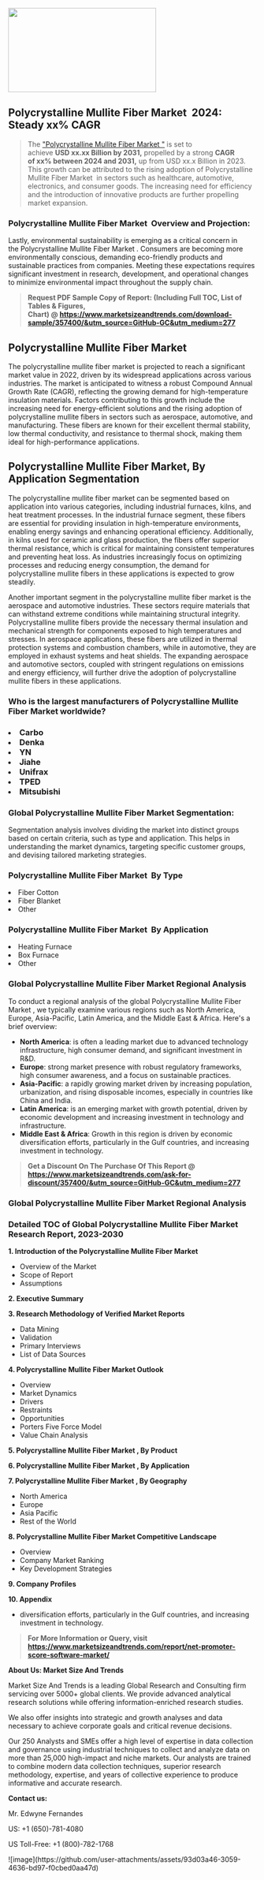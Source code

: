 <p><img class="alignnone size-medium wp-image-20088" src="https://ffe5etoiles.com/wp-content/uploads/2024/12/MST1-300x171.png" alt="" width="300" height="171" /></p><h2 id="ember46" class="ember-view reader-text-block__heading-2">Polycrystalline Mullite Fiber Market &nbsp;2024: Steady&nbsp;xx% CAGR</h2><blockquote id="ember47" class="ember-view reader-text-block__blockquote">The&nbsp;<a class="app-aware-link " href="https://www.marketsizeandtrends.com/download-sample/357400/&utm_source=GitHub-GC&utm_medium=277" target="_blank" data-test-app-aware-link="">"Polycrystalline Mullite Fiber Market "</a>&nbsp;is set to achieve&nbsp;<strong>USD&nbsp;xx.xx&nbsp;Billion by 2031,</strong>&nbsp;propelled by a strong&nbsp;<strong>CAGR of&nbsp;xx% between 2024 and 2031,</strong>&nbsp;up from USD xx.x Billion in 2023. This growth can be attributed to the rising adoption of&nbsp;Polycrystalline Mullite Fiber Market &nbsp;in sectors such as healthcare, automotive, electronics, and consumer goods. The increasing need for efficiency and the introduction of innovative products are further propelling market expansion.</blockquote><h3 id="ember48" class="ember-view reader-text-block__heading-3">Polycrystalline Mullite Fiber Market &nbsp;Overview and Projection:</h3><p id="ember49" class="ember-view reader-text-block__paragraph">Lastly, environmental sustainability is emerging as a critical concern in the&nbsp;Polycrystalline Mullite Fiber Market . Consumers are becoming more environmentally conscious, demanding eco-friendly products and sustainable practices from companies. Meeting these expectations requires significant investment in research, development, and operational changes to minimize environmental impact throughout the supply chain.</p><blockquote id="ember50" class="ember-view reader-text-block__blockquote"><strong>Request PDF Sample Copy of Report: (Including Full TOC, List of Tables &amp; Figures, Chart)&nbsp;@&nbsp;<strong><a href="https://www.marketsizeandtrends.com/download-sample/357400/&utm_source=GitHub-GC&utm_medium=277" target="_blank">https://www.marketsizeandtrends.com/download-sample/357400/&utm_source=GitHub-GC&utm_medium=277</a></strong></strong></blockquote><h3 class=""> <h2>Polycrystalline Mullite Fiber Market</h2><p>The polycrystalline mullite fiber market is projected to reach a significant market value in 2022, driven by its widespread applications across various industries. The market is anticipated to witness a robust Compound Annual Growth Rate (CAGR), reflecting the growing demand for high-temperature insulation materials. Factors contributing to this growth include the increasing need for energy-efficient solutions and the rising adoption of polycrystalline mullite fibers in sectors such as aerospace, automotive, and manufacturing. These fibers are known for their excellent thermal stability, low thermal conductivity, and resistance to thermal shock, making them ideal for high-performance applications.</p><h2>Polycrystalline Mullite Fiber Market, By Application Segmentation</h2><p>The polycrystalline mullite fiber market can be segmented based on application into various categories, including industrial furnaces, kilns, and heat treatment processes. In the industrial furnace segment, these fibers are essential for providing insulation in high-temperature environments, enabling energy savings and enhancing operational efficiency. Additionally, in kilns used for ceramic and glass production, the fibers offer superior thermal resistance, which is critical for maintaining consistent temperatures and preventing heat loss. As industries increasingly focus on optimizing processes and reducing energy consumption, the demand for polycrystalline mullite fibers in these applications is expected to grow steadily.</p><p>Another important segment in the polycrystalline mullite fiber market is the aerospace and automotive industries. These sectors require materials that can withstand extreme conditions while maintaining structural integrity. Polycrystalline mullite fibers provide the necessary thermal insulation and mechanical strength for components exposed to high temperatures and stresses. In aerospace applications, these fibers are utilized in thermal protection systems and combustion chambers, while in automotive, they are employed in exhaust systems and heat shields. The expanding aerospace and automotive sectors, coupled with stringent regulations on emissions and energy efficiency, will further drive the adoption of polycrystalline mullite fibers in these applications.</p></h3><h3 id="" class="">Who is the largest manufacturers of&nbsp;Polycrystalline Mullite Fiber Market  worldwide?</h3><h3 class=""></Li><Li>Carbo</Li><Li> Denka</Li><Li> YN</Li><Li> Jiahe</Li><Li> Unifrax</Li><Li> TPED</Li><Li> Mitsubishi</h3><h3 id="ember53" class="ember-view reader-text-block__heading-3">Global&nbsp;Polycrystalline Mullite Fiber Market  Segmentation:</h3><p id="ember54" class="ember-view reader-text-block__paragraph">Segmentation analysis involves dividing the market into distinct groups based on certain criteria, such as type and application. This helps in understanding the market dynamics, targeting specific customer groups, and devising tailored marketing strategies.</p><h3 id="" class="">Polycrystalline Mullite Fiber Market &nbsp;By Type</h3><p></Li><Li>Fiber Cotton</Li><Li> Fiber Blanket</Li><Li> Other</p><h3 id="" class="">Polycrystalline Mullite Fiber Market &nbsp;By Application</h3><p class=""></Li><Li>Heating Furnace</Li><Li> Box Furnace</Li><Li> Other</p><h3 id="ember62" class="ember-view reader-text-block__heading-3">Global Polycrystalline Mullite Fiber Market  Regional Analysis</h3><p id="ember63" class="ember-view reader-text-block__paragraph">To conduct a regional analysis of the global Polycrystalline Mullite Fiber Market , we typically examine various regions such as North America, Europe, Asia-Pacific, Latin America, and the Middle East &amp; Africa. Here's a brief overview:</p><ul><li><strong>North America</strong>: is often a leading market due to advanced technology infrastructure, high consumer demand, and significant investment in R&amp;D.</li><li><strong>Europe</strong>: strong market presence with robust regulatory frameworks, high consumer awareness, and a focus on sustainable practices.</li><li><strong>Asia-Pacific</strong>: a rapidly growing market driven by increasing population, urbanization, and rising disposable incomes, especially in countries like China and India.</li><li><strong>Latin America</strong>: is an emerging market with growth potential, driven by economic development and increasing investment in technology and infrastructure.</li><li><strong>Middle East &amp; Africa</strong>: Growth in this region is driven by economic diversification efforts, particularly in the Gulf countries, and increasing investment in technology.</li></ul><blockquote id="ember61" class="ember-view reader-text-block__blockquote"><strong>Get a Discount On The Purchase Of This Report @ <strong><a href="https://html-cleaner.com/" target="">https://www.marketsizeandtrends.com/ask-for-discount/357400/&utm_source=GitHub-GC&utm_medium=277</a></strong></strong></blockquote><h3 id="ember62" class="ember-view reader-text-block__heading-3">Global Polycrystalline Mullite Fiber Market  Regional Analysis</h3><h3 id="" class="">Detailed TOC of Global Polycrystalline Mullite Fiber Market  Research Report, 2023-2030</h3><p id="" class=""><strong>1. Introduction of the Polycrystalline Mullite Fiber Market </strong></p><ul><li>Overview of the Market</li><li>Scope of Report</li><li>Assumptions</li></ul><p id="" class=""><strong>2. Executive Summary</strong></p><p id="" class=""><strong>3. Research Methodology of Verified Market Reports</strong></p><ul><li>Data Mining</li><li>Validation</li><li>Primary Interviews</li><li>List of Data Sources</li></ul><p id="" class=""><strong>4. Polycrystalline Mullite Fiber Market  Outlook</strong></p><ul><li>Overview</li><li>Market Dynamics</li><li>Drivers</li><li>Restraints</li><li>Opportunities</li><li>Porters Five Force Model</li><li>Value Chain Analysis</li></ul><p id="" class=""><strong>5. Polycrystalline Mullite Fiber Market , By Product</strong></p><p id="" class=""><strong>6. Polycrystalline Mullite Fiber Market , By Application</strong></p><p id="" class=""><strong>7. Polycrystalline Mullite Fiber Market , By Geography</strong></p><ul><li>North America</li><li>Europe</li><li>Asia Pacific</li><li>Rest of the World</li></ul><p id="" class=""><strong>8. Polycrystalline Mullite Fiber Market  Competitive Landscape</strong></p><ul><li>Overview</li><li>Company Market Ranking</li><li>Key Development Strategies</li></ul><p id="" class=""><strong>9. Company Profiles</strong></p><p id="" class=""><strong>10. Appendix</strong></p><ul><li>diversification efforts, particularly in the Gulf countries, and increasing investment in technology.</li></ul><blockquote id="ember65" class="ember-view reader-text-block__blockquote"><strong>For More Information or Query, visit <strong><strong><a href="https://html-cleaner.com/" target="">https://www.marketsizeandtrends.com/report/net-promoter-score-software-market/</a></strong></strong></strong></blockquote><p id="" class=""><strong>About Us: Market Size And Trends</strong></p><p id="" class="">Market Size And Trends is a leading Global Research and Consulting firm servicing over 5000+ global clients. We provide advanced analytical research solutions while offering information-enriched research studies.</p><p id="" class="">We also offer insights into strategic and growth analyses and data necessary to achieve corporate goals and critical revenue decisions.</p><p id="" class="">Our 250 Analysts and SMEs offer a high level of expertise in data collection and governance using industrial techniques to collect and analyze data on more than 25,000 high-impact and niche markets. Our analysts are trained to combine modern data collection techniques, superior research methodology, expertise, and years of collective experience to produce informative and accurate research.</p><p id="" class=""><strong>Contact us:</strong></p><p id="" class="">Mr. Edwyne Fernandes</p><p id="" class="">US: +1 (650)-781-4080</p><p id="" class="">US Toll-Free: +1 (800)-782-1768</p>
![image](https://github.com/user-attachments/assets/93d03a46-3059-4636-bd97-f0cbed0aa47d)
